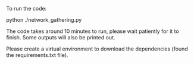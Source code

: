 To run the code:

python ./network_gathering.py

The code takes around 10 minutes to run, please wait patiently for it to finish. 
Some outputs will also be printed out.

Please create a virtual environment to download the dependencies (found the requirements.txt file). 
